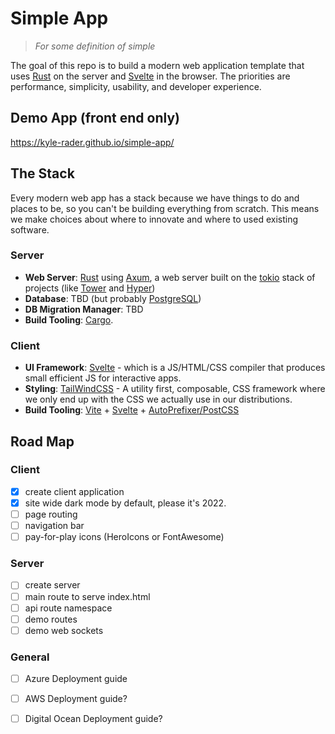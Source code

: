 # Simple App

> *For some definition of simple*

The goal of this repo is to build a modern web application template that uses [Rust] on the server and [Svelte] in the browser. The priorities are performance, simplicity, usability, and developer experience.

## Demo App (front end only)

https://kyle-rader.github.io/simple-app/

## The Stack
Every modern web app has a stack because we have things to do and places to be, so you can't be building everything from scratch. This means we make choices about where to innovate and where to used existing software.

### Server
* **Web Server**: [Rust] using [Axum], a web server built on the [tokio] stack of projects (like [Tower] and [Hyper])
* **Database**: TBD (but probably [PostgreSQL])
* **DB Migration Manager**: TBD
* **Build Tooling**: [Cargo].

### Client
* **UI Framework**: [Svelte] - which is a JS/HTML/CSS compiler that produces small efficient JS for interactive apps.
* **Styling**: [TailWindCSS] - A utility first, composable, CSS framework where we only end up with the CSS we actually use in our distributions.
* **Build Tooling**: [Vite] + [Svelte] + [AutoPrefixer/PostCSS]
  
## Road Map
### Client
* [x] create client application
* [x] site wide dark mode by default, please it's 2022.
* [ ] page routing
* [ ] navigation bar
* [ ] pay-for-play icons (HeroIcons or FontAwesome)
  
### Server
* [ ] create server
* [ ] main route to serve index.html
* [ ] api route namespace
* [ ] demo routes
* [ ] demo web sockets

### General
* [ ] Azure Deployment guide
* [ ] AWS Deployment guide?
* [ ] Digital Ocean Deployment guide?


[Rust]:https://www.rust-lang.org/
[Cargo]: https://doc.rust-lang.org/cargo/
[Axum]:https://github.com/tokio-rs/axum
[Tokio]:https://tokio.rs/
[Tower]:https://github.com/tower-rs/tower
[Hyper]:https://github.com/hyperium/hyper
[PostgreSQL]:https://www.postgresql.org/
[Svelte]:https://svelte.dev/
[TailWindCSS]: https://tailwindcss.com/
[Vite]: https://vitejs.dev/
[AutoPrefixer/PostCSS]: https://github.com/postcss/autoprefixer